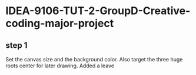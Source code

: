 # IDEA-9106-TUT-2-GroupD-Creative-coding-major-project

## step 1 
Set the canvas size and the background color. Also target the three huge roots center for later drawing.
Added a leave